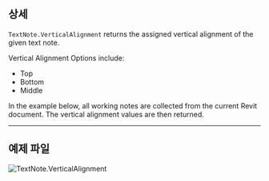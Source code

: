 ## 상세
`TextNote.VerticalAlignment` returns the assigned vertical alignment of the given text note.

Vertical Alignment Options include:
- Top
- Bottom
- Middle

In the example below, all working notes are collected from the current Revit document. The vertical alignment values are then returned.

___
## 예제 파일

![TextNote.VerticalAlignment](./Revit.Elements.TextNote.VerticalAlignment_img.jpg)
